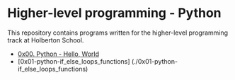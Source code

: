 # Higher-level programming - Python

This repository contains programs written for the higher-level programming
track at Holberton School.

* [0x00. Python - Hello, World](./0x00-python-hello_world)
* [0x01-python-if_else_loops_functions] (./0x01-python-if_else_loops_functions)
